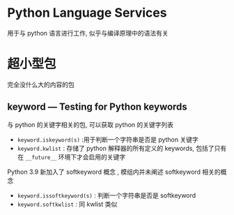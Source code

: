 # Python Language Services

用于与 python 语言进行工作, 似乎与编译原理中的语法有关    



# 超小型包

完全没什么大的内容的包

## keyword — Testing for Python keywords

与 python 的关键字相关的包, 可以获取 python 的关键字列表

* `keyword.iskeyword(s)`        :用于判断一个字符串是否是 python 关键字  
* `keyword.kwlist`      : 存储了 python 解释器的所有定义的 keywords, 包括了只有在 `__future__` 环境下才会启用的关键字


Python 3.9 新加入了 softkeyword 概念 , 模组内并未阐述 softkeyword 相关的概念

* `keyword.issoftkeyword(s)`    : 判断一个字符串是否是 softkeyword
* `keyword.softkwlist`          : 同 kwlist 类似